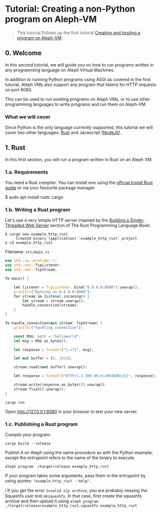 # Tutorial: Creating a non-Python program on Aleph-VM

> This tutorial follows up the first tutorial [Creating and hosting a program on Aleph-VM](./README.md).

## 0. Welcome

In this second tutorial, we will guide you on how to run programs written in any programming language on Aleph Virtual Machines.

In addition to running Python programs using ASGI as covered in the first tutorial, 
Aleph VMs also support any program that listens for HTTP requests on port 8080.

This can be used to run existing programs on Aleph VMs, or to use other programming languages to write programs and run them on Aleph-VM.

### What we will cover

Since Python is the only language currently supported, this tutorial we will cover two other languages: [Rust](https://www.rust-lang.org/) and Javascript ([NodeJS](https://nodejs.org/)).

## 1. Rust

In this first section, you will run a program written in Rust on an Aleph VM.

### 1.a. Requirements

You need a Rust compiler. You can install one using the [official Install Rust guide](https://www.rust-lang.org/tools/install) 
or via your favourite package manager.

  $ sudo apt install rustc cargo

### 1.b. Writing a Rust program

Let's use a very simple HTTP server inspired by the [Building a Single-Threaded Web Server](https://doc.rust-lang.org/book/ch20-01-single-threaded.html)
section of The Rust Programming Language Book:

```shell
$ cargo new example_http_rust
     Created binary (application) `example_http_rust` project
$ cd example_http_rust
```

Filename: `src/main.rs`
```rust
use std::io::prelude::*;
use std::net::TcpListener;
use std::net::TcpStream;

fn main() {

    let listener = TcpListener::bind("0.0.0.0:8080").unwrap();
    println!("Running on 0.0.0.0:8080");
    for stream in listener.incoming() {
        let stream = stream.unwrap();
        handle_connection(stream);
    }
}

fn handle_connection(mut stream: TcpStream) {
    println!("handling connection");

    const MSG: &str = "helloworld";
    let msg = MSG.as_bytes();

    let response = format!("{:x?}", msg);

    let mut buffer = [0; 1024];

    stream.read(&mut buffer).unwrap();

    let response = format!("HTTP/1.1 200 OK\n\nOKIDOK\n{}", response);

    stream.write(response.as_bytes()).unwrap();
    stream.flush().unwrap();
}
```

```shell
cargo run
```

Open http://127.0.0.1:8080 in your browser to test your new server.

### 1.c. Publishing a Rust program

Compile your program:
```shell
cargo build --release
```

Publish it on Aleph using the same procedure as with the Python example, except the entrypoint refers to the name of the binary to execute. 

```shell
aleph program ./target/release example_http_rust
```

If your program takes some arguments, pass them in the entrypoint by using quotes: `"example_http_rust --help"`.

ℹ️ If you get the error `Invalid zip archive`, you are probably missing the Squashfs user tool `mksquashfs`. In that case, first create the squashfs archive and then upload it using `aleph program ./target/release/example_http_rust.squashfs example_http_rust`
